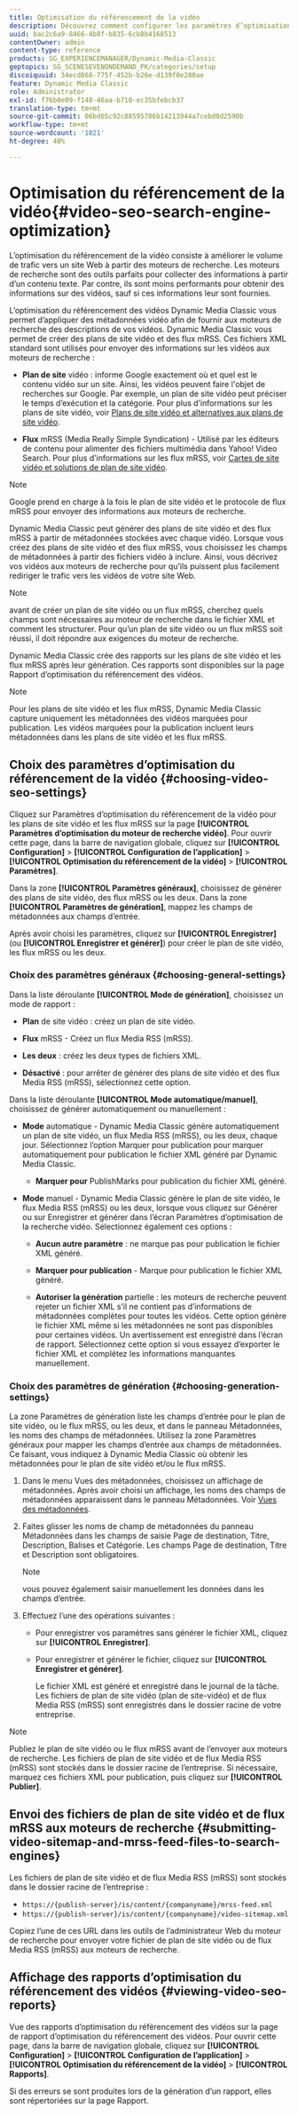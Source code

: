 ```yaml
---
title: Optimisation du référencement de la vidéo
description: Découvrez comment configurer les paramètres d’optimisation du référencement des vidéos.
uuid: bac2c6a9-8466-4b8f-b835-6cb0b4168513
contentOwner: admin
content-type: reference
products: SG_EXPERIENCEMANAGER/Dynamic-Media-Classic
geptopics: SG_SCENESEVENONDEMAND_PK/categories/setup
discoiquuid: 34ecd868-775f-452b-b26e-d139f0e280ae
feature: Dynamic Media Classic
role: Administrator
exl-id: f76b0e09-f148-46aa-b710-ec35bfebcb37
translation-type: tm+mt
source-git-commit: 06bd65c92c88595786b14213944a7cebd0d2590b
workflow-type: tm+mt
source-wordcount: '1021'
ht-degree: 40%

---
```


# Optimisation du référencement de la vidéo{#video-seo-search-engine-optimization}

L’optimisation du référencement de la vidéo consiste à améliorer le volume de trafic vers un site Web à partir des moteurs de recherche. Les moteurs de recherche sont des outils parfaits pour collecter des informations à partir d’un contenu texte. Par contre, ils sont moins performants pour obtenir des informations sur des vidéos, sauf si ces informations leur sont fournies.

L’optimisation du référencement des vidéos Dynamic Media Classic vous permet d’appliquer des métadonnées vidéo afin de fournir aux moteurs de recherche des descriptions de vos vidéos. Dynamic Media Classic vous permet de créer des plans de site vidéo et des flux mRSS. Ces fichiers XML standard sont utilisés pour envoyer des informations sur les vidéos aux moteurs de recherche :

* **Plan de site**  vidéo : informe Google exactement où et quel est le contenu vidéo sur un site. Ainsi, les vidéos peuvent faire l&#39;objet de recherches sur Google. Par exemple, un plan de site vidéo peut préciser le temps d’exécution et la catégorie. Pour plus d’informations sur les plans de site vidéo, voir [Plans de site vidéo et alternatives aux plans de site vidéo](https://developers.google.com/search/docs/advanced/sitemaps/video-sitemaps?visit_id=637558394348624754-567115452&amp;rd=1).

* **Flux**  mRSS (Media Really Simple Syndication) - Utilisé par les éditeurs de contenu pour alimenter des fichiers multimédia dans Yahoo! Video Search. Pour plus d’informations sur les flux mRSS, voir [Cartes de site vidéo et solutions de plan de site vidéo](https://developers.google.com/search/docs/advanced/sitemaps/video-sitemaps?visit_id=637558394348624754-567115452&amp;rd=1).

>[!NOTE]
>
>Google prend en charge à la fois le plan de site vidéo et le protocole de flux mRSS pour envoyer des informations aux moteurs de recherche.

Dynamic Media Classic peut générer des plans de site vidéo et des flux mRSS à partir de métadonnées stockées avec chaque vidéo. Lorsque vous créez des plans de site vidéo et des flux mRSS, vous choisissez les champs de métadonnées à partir des fichiers vidéo à inclure. Ainsi, vous décrivez vos vidéos aux moteurs de recherche pour qu’ils puissent plus facilement rediriger le trafic vers les vidéos de votre site Web.

>[!NOTE]
>
>avant de créer un plan de site vidéo ou un flux mRSS, cherchez quels champs sont nécessaires au moteur de recherche dans le fichier XML et comment les structurer. Pour qu’un plan de site vidéo ou un flux mRSS soit réussi, il doit répondre aux exigences du moteur de recherche.

Dynamic Media Classic crée des rapports sur les plans de site vidéo et les flux mRSS après leur génération. Ces rapports sont disponibles sur la page Rapport d’optimisation du référencement des vidéos.

>[!NOTE]
>
>Pour les plans de site vidéo et les flux mRSS, Dynamic Media Classic capture uniquement les métadonnées des vidéos marquées pour publication. Les vidéos marquées pour la publication incluent leurs métadonnées dans les plans de site vidéo et les flux mRSS.

## Choix des paramètres d’optimisation du référencement de la vidéo {#choosing-video-seo-settings}

Cliquez sur Paramètres d’optimisation du référencement de la vidéo pour les plans de site vidéo et les flux mRSS sur la page **[!UICONTROL Paramètres d’optimisation du moteur de recherche vidéo]**. Pour ouvrir cette page, dans la barre de navigation globale, cliquez sur **[!UICONTROL Configuration]** > **[!UICONTROL Configuration de l’application]** > **[!UICONTROL Optimisation du référencement de la vidéo]** > **[!UICONTROL Paramètres]**.

Dans la zone **[!UICONTROL Paramètres généraux]**, choisissez de générer des plans de site vidéo, des flux mRSS ou les deux. Dans la zone **[!UICONTROL Paramètres de génération]**, mappez les champs de métadonnées aux champs d’entrée.

Après avoir choisi les paramètres, cliquez sur **[!UICONTROL Enregistrer]** (ou **[!UICONTROL Enregistrer et générer]**) pour créer le plan de site vidéo, les flux mRSS ou les deux.

### Choix des paramètres généraux {#choosing-general-settings}

Dans la liste déroulante **[!UICONTROL Mode de génération]**, choisissez un mode de rapport :

* **Plan**  de site vidéo : créez un plan de site vidéo.

* **Flux**  mRSS - Créez un flux Media RSS (mRSS).

* **Les deux**  : créez les deux types de fichiers XML.

* **Désactivé**  : pour arrêter de générer des plans de site vidéo et des flux Media RSS (mRSS), sélectionnez cette option.

Dans la liste déroulante **[!UICONTROL Mode automatique/manuel]**, choisissez de générer automatiquement ou manuellement :

* **Mode**  automatique - Dynamic Media Classic génère automatiquement un plan de site vidéo, un flux Media RSS (mRSS), ou les deux, chaque jour. Sélectionnez l’option Marquer pour publication pour marquer automatiquement pour publication le fichier XML généré par Dynamic Media Classic.

   * **Marquer pour** PublishMarks pour publication du fichier XML généré.

* **Mode**  manuel - Dynamic Media Classic génère le plan de site vidéo, le flux Media RSS (mRSS) ou les deux, lorsque vous cliquez sur Générer ou sur Enregistrer et générer dans l’écran Paramètres d’optimisation de la recherche vidéo. Sélectionnez également ces options :

   * **Aucun autre paramètre**  : ne marque pas pour publication le fichier XML généré.

   * **Marquer pour publication**  - Marque pour publication le fichier XML généré.

   * **Autoriser la génération**  partielle : les moteurs de recherche peuvent rejeter un fichier XML s’il ne contient pas d’informations de métadonnées complètes pour toutes les vidéos. Cette option génère le fichier XML même si les métadonnées ne sont pas disponibles pour certaines vidéos. Un avertissement est enregistré dans l’écran de rapport. Sélectionnez cette option si vous essayez d’exporter le fichier XML et complétez les informations manquantes manuellement.

### Choix des paramètres de génération  {#choosing-generation-settings}

La zone Paramètres de génération liste les champs d’entrée pour le plan de site vidéo, ou le flux mRSS, ou les deux, et dans le panneau Métadonnées, les noms des champs de métadonnées. Utilisez la zone Paramètres généraux pour mapper les champs d’entrée aux champs de métadonnées. Ce faisant, vous indiquez à Dynamic Media Classic où obtenir les métadonnées pour le plan de site vidéo et/ou le flux mRSS.

1. Dans le menu Vues des métadonnées, choisissez un affichage de métadonnées. Après avoir choisi un affichage, les noms des champs de métadonnées apparaissent dans le panneau Métadonnées.
Voir [Vues des métadonnées](application-setup.md#metadata_views).
1. Faites glisser les noms de champ de métadonnées du panneau Métadonnées dans les champs de saisie Page de destination, Titre, Description, Balises et Catégorie. Les champs Page de destination, Titre et Description sont obligatoires.

   >[!NOTE]
   >
   >vous pouvez également saisir manuellement les données dans les champs d’entrée.

1. Effectuez l’une des opérations suivantes :

   * Pour enregistrer vos paramètres sans générer le fichier XML, cliquez sur **[!UICONTROL Enregistrer]**.
   * Pour enregistrer et générer le fichier, cliquez sur **[!UICONTROL Enregistrer et générer]**.

      Le fichier XML est généré et enregistré dans le journal de la tâche. Les fichiers de plan de site vidéo (plan de site-vidéo) et de flux Media RSS (mRSS) sont enregistrés dans le dossier racine de votre entreprise.

>[!NOTE]
>
>Publiez le plan de site vidéo ou le flux mRSS avant de l’envoyer aux moteurs de recherche. Les fichiers de plan de site vidéo et de flux Media RSS (mRSS) sont stockés dans le dossier racine de l’entreprise. Si nécessaire, marquez ces fichiers XML pour publication, puis cliquez sur **[!UICONTROL Publier]**.

## Envoi des fichiers de plan de site vidéo et de flux mRSS aux moteurs de recherche {#submitting-video-sitemap-and-mrss-feed-files-to-search-engines}

Les fichiers de plan de site vidéo et de flux Media RSS (mRSS) sont stockés dans le dossier racine de l’entreprise :

* `https://{publish-server}/is/content/{companyname}/mrss-feed.xml`
* `https://{publish-server}/is/content/{companyname}/video-sitemap.xml`

Copiez l’une de ces URL dans les outils de l’administrateur Web du moteur de recherche pour envoyer votre fichier de plan de site vidéo ou de flux Media RSS (mRSS) aux moteurs de recherche.

## Affichage des rapports d’optimisation du référencement des vidéos  {#viewing-video-seo-reports}

Vue des rapports d’optimisation du référencement des vidéos sur la page de rapport d’optimisation du référencement des vidéos. Pour ouvrir cette page, dans la barre de navigation globale, cliquez sur **[!UICONTROL Configuration]** > **[!UICONTROL Configuration de l’application]** > **[!UICONTROL Optimisation du référencement de la vidéo]** > **[!UICONTROL Rapports]**.

Si des erreurs se sont produites lors de la génération d’un rapport, elles sont répertoriées sur la page Rapport.

